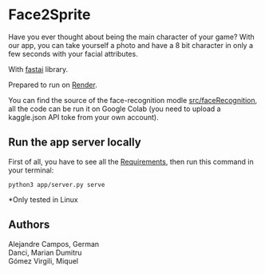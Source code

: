# Face2Sprite
Have you ever thought about being the main character of your game? With our app, you can take yourself a photo and have a 8 bit character in only a few seconds with your facial attributes.

With [fastai](https://www.fast.ai) library.

Prepared to run on [Render](https://render.com).

You can find the source of the face-recognition modle [src/faceRecognition](src/faceRecognition.ipynb), all the code can be run it on Google Colab (you need to upload a kaggle.json API toke from your own account).

## Run the app server locally

First of all, you have to see all the [Requirements](./requirements.txt), then run this command in your terminal:

    python3 app/server.py serve


*Only tested in Linux

## Authors
Alejandre Campos, German<br/>
Danci, Marian Dumitru<br/>
Gómez Virgili, Miquel<br/>
